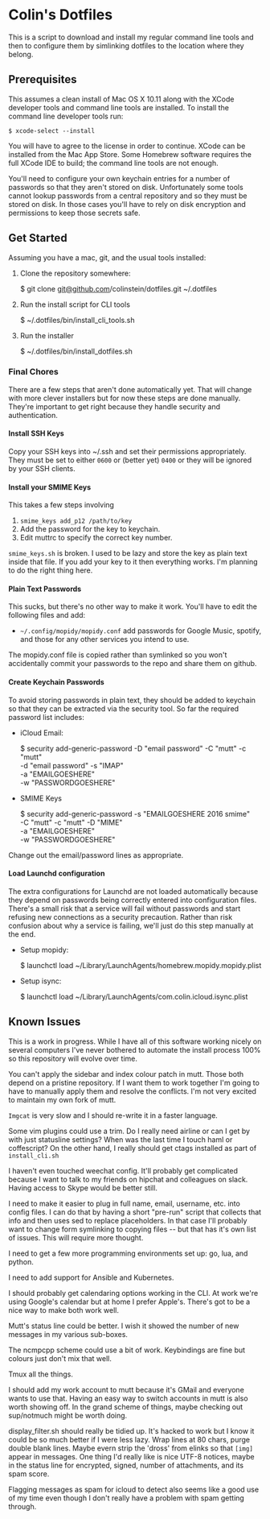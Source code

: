 # Colin's Dotfiles
This is a script to download and install my regular command line tools
and then to configure them by simlinking dotfiles to the location where
they belong.

## Prerequisites
This assumes a clean install of Mac OS X 10.11 along with the XCode
developer tools and command line tools are installed. To install the
command line developer tools run:

    $ xcode-select --install

You will have to agree to the license in order to continue. XCode can be
installed from the Mac App Store. Some Homebrew software requires the full
XCode IDE to build; the command line tools are not enough.

You'll need to configure your own keychain entries for a number of passwords
so that they aren't stored on disk. Unfortunately some tools cannot lookup
passwords from a central repository and so they must be stored on disk. In those
cases you'll have to rely on disk encryption and permissions to keep those
secrets safe.

## Get Started
Assuming you have a mac, git, and the usual tools installed:

  1. Clone the repository somewhere:

      $ git clone git@github.com/colinstein/dotfiles.git ~/.dotfiles

  2. Run the install script for CLI tools

      $ ~/.dotfiles/bin/install_cli_tools.sh

  3. Run the installer

      $ ~/.dotfiles/bin/install_dotfiles.sh

### Final Chores
There are a few steps that aren't done automatically yet. That will change with
more clever installers but for now these steps are done manually. They're
important to get right because they handle security and authentication.

#### Install SSH Keys
Copy your SSH keys into ~/.ssh and set their permissions appropriately. They
must be set to either `0600` or (better yet) `0400` or they will be ignored
by your SSH clients.

#### Install your SMIME Keys
This takes a few steps involving

  1. `smime_keys add_p12 /path/to/key`
  2. Add the password for the key to keychain.
  3. Edit muttrc to specify the correct key number.

`smime_keys.sh` is broken. I used to be lazy and store the key as plain text
inside that file. If you add your key to it then everything works. I'm planning
to do the right thing here.

#### Plain Text Passwords
This sucks, but there's no other way to make it work. You'll have to edit
the following files and add:

  * `~/.config/mopidy/mopidy.conf` add passwords for Google Music, spotify, and
    those for any other services you intend to use.

The mopidy.conf file is copied rather than symlinked so you won't accidentally
commit your passwords to the repo and share them on github.

#### Create Keychain Passwords
To avoid storing passwords in plain text, they should be added to keychain so
that they can be extracted via the security tool. So far the required password
list includes:

  * iCloud Email:

    $ security add-generic-password -D "email password" -C "mutt" -c "mutt" \
      -d "email password" -s "IMAP" \
      -a "EMAILGOESHERE" \
      -w "PASSWORDGOESHERE"

  * SMIME Keys

    $ security add-generic-password -s "EMAILGOESHERE 2016 smime" \
      -C "mutt" -c "mutt" -D "MIME" \
      -a "EMAILGOESHERE" \
      -w "PASSWORDGOESHERE"

Change out the email/password lines as appropriate.

#### Load Launchd configuration
The extra configurations for Launchd are not loaded automatically because they
depend on passwords being correctly entered into configuration files. There's a
small risk that a service will fail without passwords and start refusing new
connections as a security precaution. Rather than risk confusion about why a
service is failing, we'll just do this step manually at the end.

  * Setup mopidy:

    $ launchctl load ~/Library/LaunchAgents/homebrew.mopidy.mopidy.plist

  * Setup isync:

    $ launchctl load ~/Library/LaunchAgents/com.colin.icloud.isync.plist

## Known Issues
This is a work in progress. While I have all of this software working nicely
on several computers I've never bothered to automate the install process 100%
so this repository will evolve over time.

You can't apply the sidebar and index colour patch in mutt. Those both depend on
a pristine repository. If I want them to work together I'm going to have to
manually apply them and resolve the conflicts. I'm not very excited to maintain
my own fork of mutt.

`Imgcat` is very slow and I should re-write it in a faster language.

Some vim plugins could use a trim. Do I really need airline or can I get by with
just statusline settings? When was the last time I touch haml or coffescript? On
the other hand, I really should get ctags installed as part of `install_cli.sh`

I haven't even touched weechat config. It'll probably get complicated because I
want to talk to my friends on hipchat and colleagues on slack. Having access to
Skype would be better still.

I need to make it easier to plug in full name, email, username, etc. into config
files. I can do that by having a short "pre-run" script that collects that info
and then uses sed to replace placeholders. In that case I'll probably want to
change form symlinking to copying files -- but that has it's own list of issues.
This will require more thought.

I need to get a few more programming environments set up: go, lua, and python.

I need to add support for Ansible and Kubernetes.

I should probably get calendaring options working in the CLI. At work we're
using Google's calendar but at home I prefer Apple's. There's got to be a nice
way to make both work well.

Mutt's status line could be better. I wish it showed the number of new messages
in my various sub-boxes.

The ncmpcpp scheme could use a bit of work. Keybindings are fine but colours
just don't mix that well.

Tmux all the things.

I should add my work account to mutt because it's GMail and everyone wants to
use that. Having an easy way to switch accounts in mutt is also worth
showing off. In the grand scheme of things, maybe checking out sup/notmuch might
be worth doing.

display_filter.sh should really be tidied up. It's hacked to work but I know it
could be so much better if I were less lazy. Wrap lines at 80 chars, purge double
blank lines. Maybe evern strip the 'dross' from elinks so that `[img]` appear in
messages. One thing I'd really like is nice UTF-8 notices, maybe in the status
line for encrypted, signed, number of attachments, and its spam score.

Flagging messages as spam for icloud to detect also seems like a good use of my
time even though I don't really have a problem with spam getting through.
